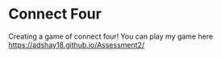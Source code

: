 # Connect Four
Creating a game of connect four!
You can play my game here https://adshay18.github.io/Assessment2/
